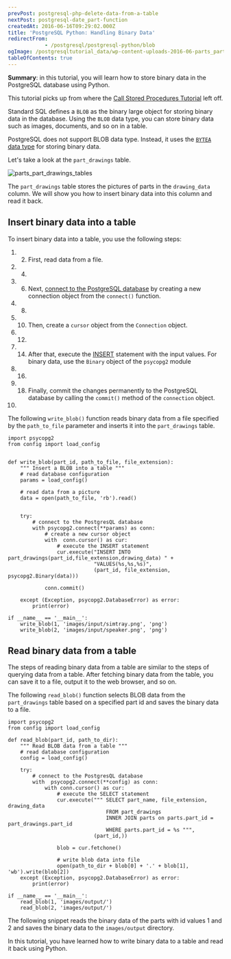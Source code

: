 ```yaml
---
prevPost: postgresql-php-delete-data-from-a-table
nextPost: postgresql-date_part-function
createdAt: 2016-06-16T09:29:02.000Z
title: 'PostgreSQL Python: Handling Binary Data'
redirectFrom: 
            - /postgresql/postgresql-python/blob
ogImage: /postgresqltutorial_data/wp-content-uploads-2016-06-parts_part_drawings_tables.png
tableOfContents: true
---
```


**Summary**: in this tutorial, you will learn how to store binary data in the PostgreSQL database using Python.

This tutorial picks up from where the [Call Stored Procedures Tutorial](/postgresql/postgresql-python/call-stored-procedures) left off.

Standard SQL defines a `BLOB` as the binary large object for storing binary data in the database. Using the `BLOB` data type, you can store binary data such as images, documents, and so on in a table.

PostgreSQL does not support BLOB data type. Instead, it uses the [`BYTEA` data type](/postgresql/postgresql-bytea-data-type) for storing binary data.

Let's take a look at the `part_drawings` table.

![parts_part_drawings_tables](/postgresqltutorial_data/wp-content-uploads-2016-06-parts_part_drawings_tables.png)

The `part_drawings` table stores the pictures of parts in the `drawing_data` column. We will show you how to insert binary data into this column and read it back.

## Insert binary data into a table

To insert binary data into a table, you use the following steps:

1. 2. First, read data from a file.
3. 4.
5. 6. Next, [connect to the PostgreSQL database](/postgresql/postgresql-python/connect) by creating a new connection object from the `connect()` function.
7. 8.
9. 10. Then, create a `cursor` object from the `Connection` object.
11. 12.
13. 14. After that, execute the [INSERT](/postgresql/postgresql-insert) statement with the input values. For binary data, use the `Binary` object of the `psycopg2` module
15. 16.
17. 18. Finally, commit the changes permanently to the PostgreSQL database by calling the `commit()` method of the `connection` object.
19.

The following `write_blob()` function reads binary data from a file specified by the `path_to_file` parameter and inserts it into the `part_drawings` table.

```
import psycopg2
from config import load_config


def write_blob(part_id, path_to_file, file_extension):
    """ Insert a BLOB into a table """
    # read database configuration
    params = load_config()

    # read data from a picture
    data = open(path_to_file, 'rb').read()


    try:
        # connect to the PostgresQL database
        with psycopg2.connect(**params) as conn:
            # create a new cursor object
            with  conn.cursor() as cur:
                # execute the INSERT statement
                cur.execute("INSERT INTO part_drawings(part_id,file_extension,drawing_data) " +
                            "VALUES(%s,%s,%s)",
                            (part_id, file_extension, psycopg2.Binary(data)))

            conn.commit()

    except (Exception, psycopg2.DatabaseError) as error:
        print(error)

if __name__ == '__main__':
    write_blob(1, 'images/input/simtray.png', 'png')
    write_blob(2, 'images/input/speaker.png', 'png')
```

## Read binary data from a table

The steps of reading binary data from a table are similar to the steps of querying data from a table. After fetching binary data from the table, you can save it to a file, output it to the web browser, and so on.

The following `read_blob()` function selects BLOB data from the `part_drawings` table based on a specified part id and saves the binary data to a file.

```
import psycopg2
from config import load_config

def read_blob(part_id, path_to_dir):
    """ Read BLOB data from a table """
    # read database configuration
    config = load_config()

    try:
        # connect to the PostgresQL database
        with  psycopg2.connect(**config) as conn:
            with conn.cursor() as cur:
                # execute the SELECT statement
                cur.execute(""" SELECT part_name, file_extension, drawing_data
                                FROM part_drawings
                                INNER JOIN parts on parts.part_id = part_drawings.part_id
                                WHERE parts.part_id = %s """,
                            (part_id,))

                blob = cur.fetchone()

                # write blob data into file
                open(path_to_dir + blob[0] + '.' + blob[1], 'wb').write(blob[2])
    except (Exception, psycopg2.DatabaseError) as error:
        print(error)

if __name__ == '__main__':
    read_blob(1, 'images/output/')
    read_blob(2, 'images/output/')
```

The following snippet reads the binary data of the parts with id values 1 and 2 and saves the binary data to the `images/output` directory.

In this tutorial, you have learned how to write binary data to a table and read it back using Python.
